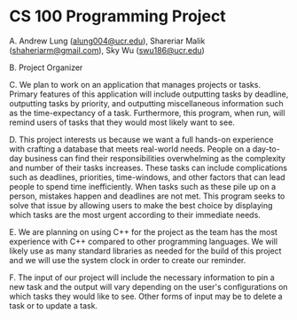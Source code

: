 # CS 100 Programming Project
A. Andrew Lung (alung004@ucr.edu), Shareriar Malik (shaheriarm@gmail.com), Sky Wu (swu186@ucr.edu)

B. Project Organizer

C. We plan to work on an application that manages projects or tasks. Primary features of this application will include outputting tasks by deadline, outputting tasks by priority, and outputting miscellaneous information such as the time-expectancy of a task. Furthermore, this program, when run, will remind users of tasks that they would most likely want to see.

D. This project interests us because we want a full hands-on experience with crafting a database that meets real-world needs. People on a day-to-day business can find their responsibilities overwhelming as the complexity and number of their tasks increases. These tasks can include complications such as deadlines, priorities, time-windows, and other factors that can lead people to spend time inefficiently. When tasks such as these pile up on a person, mistakes happen and deadlines are not met. This program seeks to solve that issue by allowing users to make the best choice by displaying which tasks are the most urgent according to their immediate needs.

E. We are planning on using C++ for the project as the team has the most experience with C++ compared to other programming languages. We will likely use as many standard libraries as needed for the build of this project and we will use the system clock in order to create our reminder.

F. The input of our project will include the necessary information to pin a new task and the output will vary depending on the user's configurations on which tasks they would like to see. Other forms of input may be to delete a task or to update a task.

